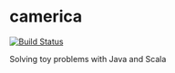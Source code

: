 camerica
========
[![Build Status](https://travis-ci.org/cganoo/camerica.svg?branch=master)](https://travis-ci.org/cganoo/camerica)

Solving toy problems with Java and Scala
